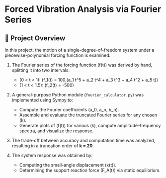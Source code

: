 # Forced Vibration Analysis via Fourier Series
## 📄 Project Overview

In this project, the motion of a single-degree-of-freedom system under a piecewise-polynomial forcing function is examined:

1. The Fourier series of the forcing function \(f(t)\) was derived by hand, splitting it into two intervals:
   - \(0 < t < 1\): \(f_1(t) = 100\,(a_1 t^5 + a_2 t^4 + a_3 t^3 + a_4 t^2 + a_5 t)\)  
   - \(1 < t < 1.5\): \(f_2(t) = -500\)

2. A general-purpose Python module (`fourier_calculator.py`) was implemented using Sympy to:
   - Compute the Fourier coefficients \(a_0, a_n, b_n\).  
   - Assemble and evaluate the truncated Fourier series for any chosen \(k\).  
   - Generate plots of \(f(t)\) for various \(k\), compute amplitude–frequency spectra, and visualize the response.

3. The trade-off between accuracy and computation time was analyzed, resulting in a truncation order of **k = 20**.

4. The system response was obtained by:
   - Computing the small-angle displacement \(x(t)\).  
   - Determining the support reaction force \(F_A(t)\) via static equilibrium.  


